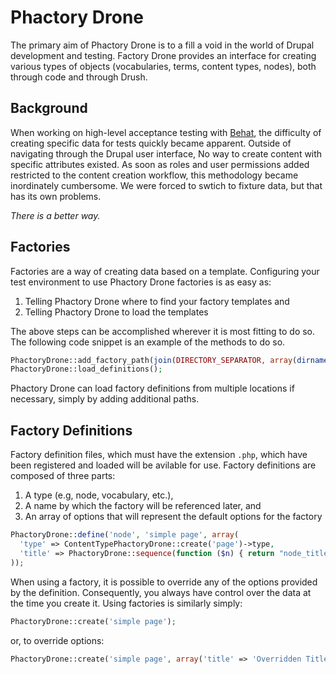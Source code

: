 # Phactory Drone
The primary aim of Phactory Drone is to a fill a void in the world of Drupal development and testing. Factory Drone provides an interface for creating various types of objects (vocabularies, terms, content types, nodes), both through code and through Drush.

## Background
When working on high-level acceptance testing with [Behat](http://behat.org), the difficulty of creating specific data for tests quickly became apparent. Outside of navigating through the Drupal user interface, No way to create content with specific attributes existed. As soon as roles and user permissions added restricted to the content creation workflow, this methodology became inordinately cumbersome. We were forced to swtich to fixture data, but that has its own problems.

*There is a better way.*

## Factories
Factories are a way of creating data based on a template. Configuring your test environment to use Phactory Drone factories is as easy as:

  1. Telling Phactory Drone where to find your factory templates and
  2. Telling Phactory Drone to load the templates

The above steps can be accomplished wherever it is most fitting to do so. The following code snippet is an example of the methods to do so.

```php
PhactoryDrone::add_factory_path(join(DIRECTORY_SEPARATOR, array(dirname(__FILE__), 'factories')));
PhactoryDrone::load_definitions();
```

Phactory Drone can load factory definitions from multiple locations if necessary, simply by adding additional paths.

## Factory Definitions
Factory definition files, which must have the extension `.php`, which have been registered and loaded will be avilable for use. Factory definitions are composed of three parts:

  1. A type (e.g, node, vocabulary, etc.),
  2. A name by which the factory will be referenced later, and
  3. An array of options that will represent the default options for the factory

```php
PhactoryDrone::define('node', 'simple page', array(
  'type' => ContentTypePhactoryDrone::create('page')->type,
  'title' => PhactoryDrone::sequence(function ($n) { return "node_title{$n}"; }),
));
```

When using a factory, it is possible to override any of the options provided by the definition. Consequently, you always have control over the data at the time you create it. Using factories is similarly simply:

```php
PhactoryDrone::create('simple page');
```

or, to override options:

```php
PhactoryDrone::create('simple page', array('title' => 'Overridden Title'));
```
